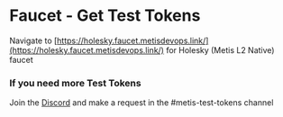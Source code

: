 # Faucet - Get Test Tokens

Navigate to [https://holesky.faucet.metisdevops.link/](https://holesky.faucet.metisdevops.link/) for Holesky (Metis L2 Native) faucet

### If you need more Test Tokens <a href="#_z98tmu8zem2" id="_z98tmu8zem2"></a>

Join the [Discord](https://discord.gg/S3SmrCFZ) and make a request in the #metis-test-tokens channel

